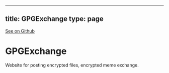 
---
title: GPGExchange
type: page
---

[See on Github](https://github.com/jakeroggenbuck/GPGExchange/)

# GPGExchange
Website for posting encrypted files, encrypted meme exchange.
